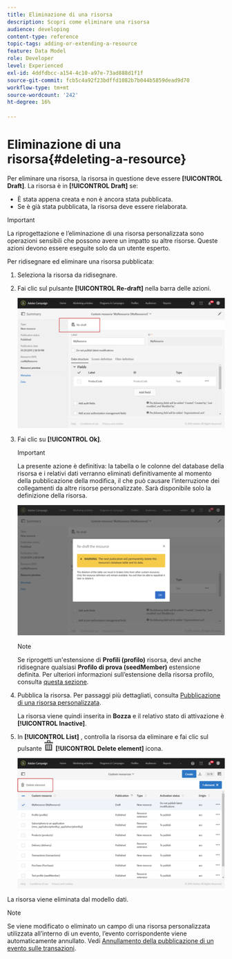 ```yaml
---
title: Eliminazione di una risorsa
description: Scopri come eliminare una risorsa
audience: developing
content-type: reference
topic-tags: adding-or-extending-a-resource
feature: Data Model
role: Developer
level: Experienced
exl-id: 4ddfdbcc-a154-4c10-a97e-73ad888d1f1f
source-git-commit: fcb5c4a92f23bdffd1082b7b044b5859dead9d70
workflow-type: tm+mt
source-wordcount: '242'
ht-degree: 16%

---
```


# Eliminazione di una risorsa{#deleting-a-resource}

Per eliminare una risorsa, la risorsa in questione deve essere **[!UICONTROL Draft]**. La risorsa è in **[!UICONTROL Draft]** se:

* È stata appena creata e non è ancora stata pubblicata.
* Se è già stata pubblicata, la risorsa deve essere rielaborata.

>[!IMPORTANT]
>
>La riprogettazione e l’eliminazione di una risorsa personalizzata sono operazioni sensibili che possono avere un impatto su altre risorse. Queste azioni devono essere eseguite solo da un utente esperto.

Per ridisegnare ed eliminare una risorsa pubblicata:

1. Seleziona la risorsa da ridisegnare.
1. Fai clic sul pulsante **[!UICONTROL Re-draft]** nella barra delle azioni.

   ![](assets/schema_extension_uc26.png)

1. Fai clic su **[!UICONTROL Ok]**.

   >[!IMPORTANT]
   >
   >La presente azione è definitiva: la tabella o le colonne del database della risorsa e i relativi dati verranno eliminati definitivamente al momento della pubblicazione della modifica, il che può causare l’interruzione dei collegamenti da altre risorse personalizzate. Sarà disponibile solo la definizione della risorsa.

   ![](assets/schema_extension_uc27.png)

   >[!NOTE]
   >
   >Se riprogetti un&#39;estensione di **Profili (profilo)** risorsa, devi anche ridisegnare qualsiasi **Profilo di prova (seedMember)** estensione definita. Per ulteriori informazioni sull’estensione della risorsa profilo, consulta [questa sezione](../../developing/using/extending-the-profile-resource-with-a-new-field.md).

1. Pubblica la risorsa. Per passaggi più dettagliati, consulta [Pubblicazione di una risorsa personalizzata](../../developing/using/updating-the-database-structure.md#publishing-a-custom-resource).

   La risorsa viene quindi inserita in **Bozza** e il relativo stato di attivazione è **[!UICONTROL Inactive]**.

1. In **[!UICONTROL List]** , controlla la risorsa da eliminare e fai clic sul pulsante ![](assets/delete_darkgrey-24px.png) **[!UICONTROL Delete element]** icona.

   ![](assets/schema_extension_uc28.png)

La risorsa viene eliminata dal modello dati.

>[!NOTE]
>
>Se viene modificato o eliminato un campo di una risorsa personalizzata utilizzata all’interno di un evento, l’evento corrispondente viene automaticamente annullato. Vedi [Annullamento della pubblicazione di un evento sulle transazioni](../../channels/using/publishing-transactional-event.md#unpublishing-an-event).
